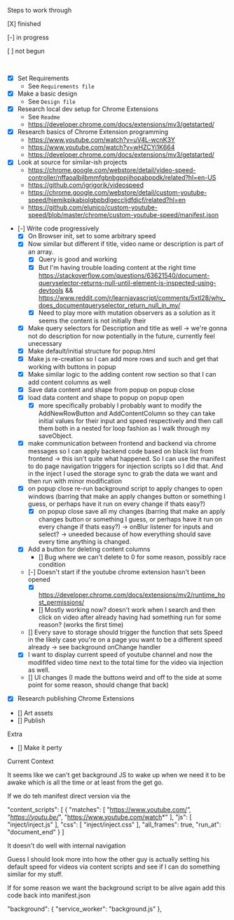 Steps to work through

[X] finished

[-] in progress

[ ] not begun

<br/>

- [X] Set Requirements
    - See `Requirements file`
- [X] Make a basic design
    - See `Design file`
- [X] Research local dev setup for Chrome Extensions
    - See `Readme`
    - https://developer.chrome.com/docs/extensions/mv3/getstarted/
- [X] Research basics of Chrome Extension programming
    - https://www.youtube.com/watch?v=uV4L-wcnK3Y
    - https://www.youtube.com/watch?v=wHZCYi1K664
    - https://developer.chrome.com/docs/extensions/mv3/getstarted/
- [X] Look at source for similar-ish projects
    - https://chrome.google.com/webstore/detail/video-speed-controller/nffaoalbilbmmfgbnbgppjihopabppdk/related?hl=en-US
    - https://github.com/igrigorik/videospeed
    - https://chrome.google.com/webstore/detail/custom-youtube-speed/hjemikpikabiolgbpbdlgeccljdfdicf/related?hl=en
    - https://github.com/elunico/custom-youtube-speed/blob/master/chrome/custom-youtube-speed/manifest.json
- [-] Write code progressively
    - [X] On Browser init, set to some arbitrary speed 
    - [X] Now similar but different if title, video name or description is part of an array. 
        - [X] Query is good and working 
        - [X] But I'm having trouble loading content at the right time https://stackoverflow.com/questions/63621540/document-queryselector-returns-null-until-element-is-inspected-using-devtools && https://www.reddit.com/r/learnjavascript/comments/5xtl28/why_does_documentqueryselector_return_null_in_my/
        - [X] Need to play more with mutation observers as a solution as it seems the content is not initially their
    - [X] Make query selectors for Description and title as well -> we're gonna not do description for now potentially in the future, currently feel unecessary
    - [X] Make default/initial structure for popup.html
    - [X] Make js re-creation so I can add more rows and such and get that working with buttons in popup
    - [X] Make similar logic to the adding content row section so that I can add content columns as well
    - [X] Save data content and shape from popup on popup close 
    - [X] load data content and shape to popup on popup open 
        - [X] more specifically probably I probably want to modify the AddNewRowButton and AddContentColumn so they can take initial values for their input and speed respectively and then call them both in a nested for loop fashion as I walk through my saveObject.
    - [X] make communication between frontend and backend via chrome messages so I can apply backend code based on black list from frontend -> this isn't quite what happened. So I can use the manifest to do page navigation triggers for injection scripts so I did that. And in the inject I used the storage sync to grab the data we want and then run  with minor modification
    - [X] on popup close re-run background script to apply changes to open windows (barring that make an apply changes button or something I guess, or perhaps have it run on every change if thats easy?)
        - [X] on popup close save all my changes (barring that make an apply changes button or something I guess, or perhaps have it run on every change if thats easy?) -> onBlur listener for inputs and select? -> uneeded because of how everything should save every time anything is changed. 
    - [X] Add a button for deleting content columns
        - [] Bug where we can't delete to 0 for some reason, possibly race condition
    - [-] Doesn't start if the youtube chrome extension hasn't been opened
        - [X] https://developer.chrome.com/docs/extensions/mv2/runtime_host_permissions/
        - [] Mostly working now? doesn't work when I search and then click on video after already having had something run for some reason? (works the first time)
    - [] Every save to storage should trigger the function that sets Speed in the likely case you're on a page you want to be a different speed already -> see background onChange handler
    - [X] I want to display current speed of youtube channel and now the modififed video time next to the total time for the video via injection as well. 
    - [] UI changes (I made the buttons weird and off to the side at some point for some reason, should change that back)
- [X] Research publishing Chrome Extensions 
- [] Art assets
- [] Publish

Extra
- [] Make it perty 
















Current Context

It seems like we can't get background JS to wake up when we need it to be awake which is all the time or at least from the get go. 

If we do teh manifest direct version via the 

"content_scripts": [
        {
            "matches": [
                "https://www.youtube.com/*",
                "https://youtu.be/*",
                "https://www.youtube.com/watch*"
            ],
            "js": [
                "inject/inject.js"
            ],
            "css": [
                "inject/inject.css"
            ],
            "all_frames": true,
            "run_at": "document_end"
        }
    ]

It doesn't do well with internal navigation

Guess I should look more into how the other guy is actually setting his default speed for videos via content scripts and see if I can do something similar for my stuff. 



If for some reason we want the background script to be alive again add this code back into manifest.json

"background": {
        "service_worker": "background.js"
    },